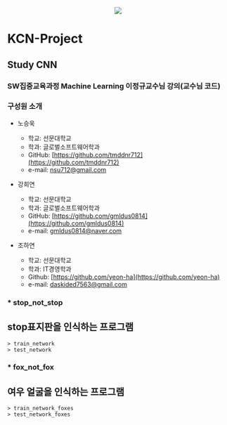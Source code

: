 <p align="center"><img src="https://encrypted-tbn0.gstatic.com/images?q=tbn%3AANd9GcSABtZqk0fr5cMQKjy-hpqhzBNRUIlJrzjlRw&usqp=CAU"></p>


# KCN-Project

## Study CNN

### SW집중교육과정 Machine Learning 이정규교수님 강의(교수님 코드)


### 구성원 소개
+ 노승욱
    + 학교: 선문대학교
    + 학과: 글로벌소프트웨어학과
    + GitHub: [https://github.com/tmddnr712](https://github.com/tmddnr712)
    + e-mail: nsu712@gmail.com
    
+ 강희연  
    + 학교: 선문대학교  
    + 학과: 글로벌소프트웨어학과  
    + GitHub: [https://github.com/gmldus0814](https://github.com/gmldus0814)  
    + e-mail: gmldus0814@naver.com
 
+ 조하연
    + 학교: 선문대학교
    + 학과: IT경영학과
    + Github: [https://github.com/yeon-ha](https://github.com/yeon-ha)
    + e-mail: daskided7563@gmail.com

### * stop_not_stop
## stop표지판을 인식하는 프로그램
    > train_network
    > test_network

### * fox_not_fox
## 여우 얼굴을 인식하는 프로그램
    > train_network_foxes
    > test_network_foxes

